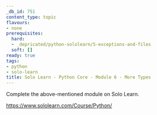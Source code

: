 ```yaml
---
_db_id: 751
content_type: topic
flavours:
- none
prerequisites:
  hard:
  - _depricated/python-sololearn/5-exceptions-and-files
  soft: []
ready: true
tags:
- python
- solo-learn
title: Solo Learn - Python Core - Module 6 - More Types
---
```


Complete the above-mentioned module on Solo Learn.

https://www.sololearn.com/Course/Python/